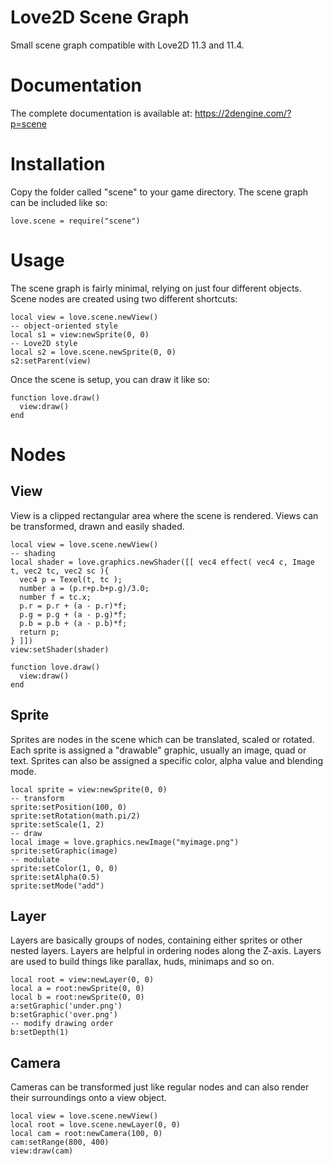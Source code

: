 # Love2D Scene Graph
Small scene graph compatible with Love2D 11.3 and 11.4.

# Documentation
The complete documentation is available at: https://2dengine.com/?p=scene

# Installation
Copy the folder called "scene" to your game directory.
The scene graph can be included like so:
```
love.scene = require("scene")
```

# Usage
The scene graph is fairly minimal, relying on just four different objects.
Scene nodes are created using two different shortcuts:
```
local view = love.scene.newView()
-- object-oriented style
local s1 = view:newSprite(0, 0)
-- Love2D style
local s2 = love.scene.newSprite(0, 0)
s2:setParent(view)
```
Once the scene is setup, you can draw it like so:
```
function love.draw()
  view:draw()
end
```

# Nodes
## View
View is a clipped rectangular area where the scene is rendered.
Views can be transformed, drawn and easily shaded.
```
local view = love.scene.newView()
-- shading
local shader = love.graphics.newShader([[ vec4 effect( vec4 c, Image t, vec2 tc, vec2 sc ){
  vec4 p = Texel(t, tc );
  number a = (p.r+p.b+p.g)/3.0;
  number f = tc.x;
  p.r = p.r + (a - p.r)*f;
  p.g = p.g + (a - p.g)*f;
  p.b = p.b + (a - p.b)*f;
  return p;
} ]])
view:setShader(shader)

function love.draw()
  view:draw()
end
```

## Sprite
Sprites are nodes in the scene which can be translated, scaled or rotated.
Each sprite is assigned a "drawable" graphic, usually an image, quad or text.
Sprites can also be assigned a specific color, alpha value and blending mode.
```
local sprite = view:newSprite(0, 0)
-- transform
sprite:setPosition(100, 0)
sprite:setRotation(math.pi/2)
sprite:setScale(1, 2)
-- draw
local image = love.graphics.newImage("myimage.png")
sprite:setGraphic(image)
-- modulate
sprite:setColor(1, 0, 0)
sprite:setAlpha(0.5)
sprite:setMode("add")
```

## Layer
Layers are basically groups of nodes, containing either sprites or other nested layers.
Layers are helpful in ordering nodes along the Z-axis.
Layers are used to build things like parallax, huds, minimaps and so on.
```
local root = view:newLayer(0, 0)
local a = root:newSprite(0, 0)
local b = root:newSprite(0, 0)
a:setGraphic('under.png')
b:setGraphic('over.png')
-- modify drawing order
b:setDepth(1)
```

## Camera
Cameras can be transformed just like regular nodes and can also render their surroundings onto a view object.
```
local view = love.scene.newView()
local root = love.scene.newLayer(0, 0)
local cam = root:newCamera(100, 0)
cam:setRange(800, 400)
view:draw(cam)
```